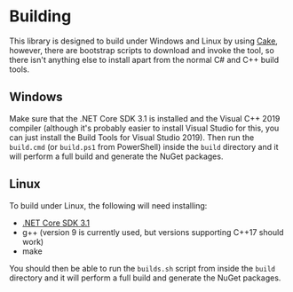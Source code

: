 # Building

This library is designed to build under Windows and Linux by using
[Cake](https://cakebuild.net/), however, there are bootstrap scripts to download
and invoke the tool, so there isn't anything else to install apart from the
normal C# and C++ build tools.

## Windows

Make sure that the .NET Core SDK 3.1 is installed and the Visual C++ 2019
compiler (although it's probably easier to install Visual Studio for this,
you can just install the Build Tools for Visual Studio 2019). Then run the
`build.cmd` (or `build.ps1` from PowerShell) inside the `build` directory and
it will perform a full build and generate the NuGet packages.

## Linux

To build under Linux, the following will need installing:

+ [.NET Core SDK 3.1](https://docs.microsoft.com/en-gb/dotnet/core/install/linux)
+ g++ (version 9 is currently used, but versions supporting C++17 should work)
+ make

You should then be able to run the `builds.sh` script from inside the `build`
directory and it will perform a full build and generate the NuGet packages.
